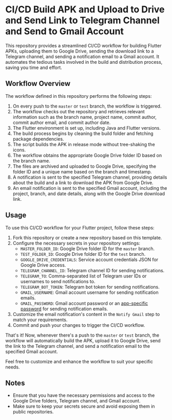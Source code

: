 # CI/CD Build APK and Upload to Drive and Send Link to Telegram Channel and Send to Gmail Account

This repository provides a streamlined CI/CD workflow for building Flutter APKs, uploading them to Google Drive, sending the download link to a Telegram channel, and sending a notification email to a Gmail account. It automates the tedious tasks involved in the build and distribution process, saving you time and effort.

## Workflow Overview

The workflow defined in this repository performs the following steps:

1. On every push to the `master` or `test` branch, the workflow is triggered.
2. The workflow checks out the repository and retrieves relevant information such as the branch name, project name, commit author, commit author email, and commit author date.
3. The Flutter environment is set up, including Java and Flutter versions.
4. The build process begins by cleaning the build folder and fetching package dependencies.
5. The script builds the APK in release mode without tree-shaking the icons.
6. The workflow obtains the appropriate Google Drive folder ID based on the branch name.
7. The files are archived and uploaded to Google Drive, specifying the folder ID and a unique name based on the branch and timestamp.
8. A notification is sent to the specified Telegram channel, providing details about the build and a link to download the APK from Google Drive.
9. An email notification is sent to the specified Gmail account, including the project, branch, and date details, along with the Google Drive download link.

## Usage

To use this CI/CD workflow for your Flutter project, follow these steps:

1. Fork this repository or create a new repository based on this template.
2. Configure the necessary secrets in your repository settings:
    - `MASTER_FOLDER_ID`: Google Drive folder ID for the `master` branch.
    - `TEST_FOLDER_ID`: Google Drive folder ID for the `test` branch.
    - `GOOGLE_DRIVE_CREDENTIALS`: Service account credentials JSON for Google Drive access.
    - `TELEGRAM_CHANNEL_ID`: Telegram channel ID for sending notifications.
    - `TELEGRAM_TO`: Comma-separated list of Telegram user IDs or usernames to send notifications to.
    - `TELEGRAM_BOT_TOKEN`: Telegram bot token for sending notifications.
    - `GMAIL_USERNAME`: Gmail account username for sending notification emails.
    - `GMAIL_PASSWORD`: Gmail account password or an [app-specific password](https://support.google.com/accounts/answer/185833?hl=en) for sending notification emails.
3. Customize the email notification's content in the `Notify Gmail` step to match your requirements.
4. Commit and push your changes to trigger the CI/CD workflow.

That's it! Now, whenever there's a push to the `master` or `test` branch, the workflow will automatically build the APK, upload it to Google Drive, send the link to the Telegram channel, and send a notification email to the specified Gmail account.

Feel free to customize and enhance the workflow to suit your specific needs.

## Notes

- Ensure that you have the necessary permissions and access to the Google Drive folders, Telegram channel, and Gmail account.
- Make sure to keep your secrets secure and avoid exposing them in public repositories.